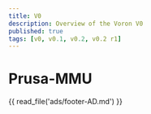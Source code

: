 ```yaml
---
title: V0
description: Overview of the Voron V0
published: true
tags: [v0, v0.1, v0.2, v0.2 r1]
---
```


# Prusa-MMU


{{ read_file('ads/footer-AD.md') }}
